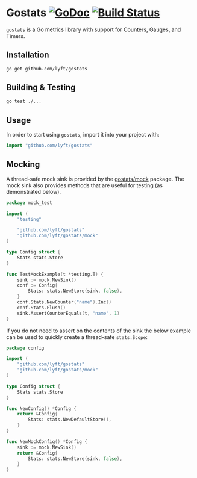 # Gostats [![GoDoc](https://godoc.org/github.com/lyft/gostats?status.svg)](https://godoc.org/github.com/lyft/gostats) [![Build Status](https://github.com/lyft/gostats/actions/workflows/actions.yml/badge.svg?branch=master)](https://github.com/lyft/gostats/actions/workflows/actions.yml)

`gostats` is a Go metrics library with support for Counters, Gauges, and Timers.

## Installation

```sh
go get github.com/lyft/gostats
```

## Building & Testing

```sh
go test ./...
```

## Usage

In order to start using `gostats`, import it into your project with:

```go
import "github.com/lyft/gostats"
```


## Mocking

A thread-safe mock sink is provided by the [gostats/mock](https://github.com/lyft/gostats/blob/mock-sink/mock/sink.go) package.  The mock sink also provides methods that are useful for testing (as demonstrated below).
```go
package mock_test

import (
	"testing"

	"github.com/lyft/gostats"
	"github.com/lyft/gostats/mock"
)

type Config struct {
	Stats stats.Store
}

func TestMockExample(t *testing.T) {
	sink := mock.NewSink()
	conf := Config{
		Stats: stats.NewStore(sink, false),
	}
	conf.Stats.NewCounter("name").Inc()
	conf.Stats.Flush()
	sink.AssertCounterEquals(t, "name", 1)
}
```

If you do not need to assert on the contents of the sink the below example can be used to quickly create a thread-safe `stats.Scope`:
```go
package config

import (
	"github.com/lyft/gostats"
	"github.com/lyft/gostats/mock"
)

type Config struct {
	Stats stats.Store
}

func NewConfig() *Config {
	return &Config{
		Stats: stats.NewDefaultStore(),
	}
}

func NewMockConfig() *Config {
	sink := mock.NewSink()
	return &Config{
		Stats: stats.NewStore(sink, false),
	}
}
```
